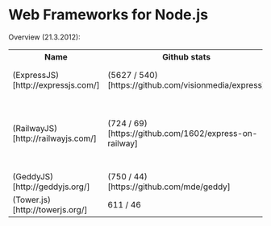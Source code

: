 # Web Frameworks for Node.js

Overview (21.3.2012):

<table>
	<tr>
		<th>Name</th>
		<th>Github stats</th>
		<th>Notes</th>
	</tr>
	<tr>
		<td>(ExpressJS)[http://expressjs.com/]</td>
		<td>(5627 / 540)[https://github.com/visionmedia/express]</td>
		<td>Inspired by Sinatra. JavaScript</td>
	</tr>
	<tr>
		<td>(RailwayJS)[http://railwayjs.com/]</td>
		<td>(724 / 69)[https://github.com/1602/express-on-railway]</td>
		<td>Ruby on Rails style framework (JavaScript first, CoffeeScript second)</td>
	</tr>
	<tr>
		<td>(GeddyJS)[http://geddyjs.org/]</td>
		<td>(750 / 44)[https://github.com/mde/geddy]</td>
		<td>Advertised as simple</td>
	</tr>
	<tr>
		<td>(Tower.js)[http://towerjs.org/]</td>
		<td>611 / 46</td>
		<td>CoffeeScript driven</td>
	</tr>
</table>

